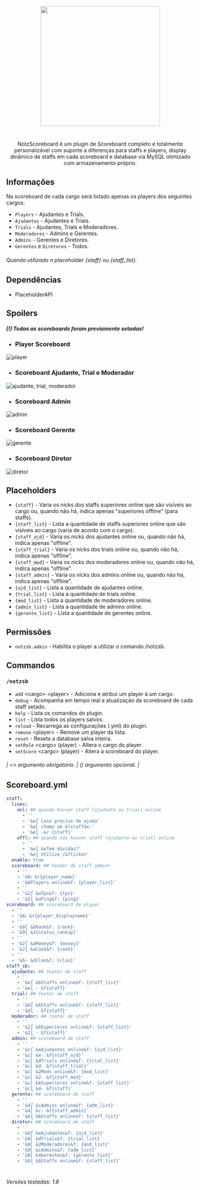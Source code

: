 <div align="center">
<img src="https://github.com/KaatoDev/NotzScoreboard/assets/107152563/e42230a1-3d52-4717-b592-23ab428467b7" alt="" height="320" >


#
NotzScoreboard é um plugin de Scoreboard completo e totalmente personalizável com suporte a diferenças para staffs e players, display dinâmico de staffs em cada scoreboard e database via MySQL otimizado com armazenamento próprio.

</div>

## Informações
Na scoreboard de cada cargo será listado apenas os players dos seguintes cargos:
 - `Players` - Ajudantes e Trials.
 - `Ajudantes` - Ajudantes e Trials.
 - `Trials` - Ajudantes, Trials e Moderadores.
 - `Moderadores` - Admins e Gerentes.
 - `Admins` - Gerentes e Diretores.
 - `Gerentes` e `Diretores` - Todos.

###### Quando utilizado o placeholder {staff} ou {staff_list}.

## Dependências
- PlaceholderAPI

## Spoilers

##### [!] Todas as scoreboards foram previamente setadas!
- ### Player Scoreboard
![player](https://github.com/KaatoDev/NotzScoreboard/assets/107152563/d03d92ae-b67a-4e67-a01d-30d6fc5d26c1)

- ### Scoreboard Ajudante, Trial e Moderador
![ajudante, trial, moderador](https://github.com/KaatoDev/NotzScoreboard/assets/107152563/3fb96600-77d5-4088-956d-cd542c1ca71a)

- ### Scoreboard Admin
![admin](https://github.com/KaatoDev/NotzScoreboard/assets/107152563/287a59f9-08d1-44e0-b1eb-13d9b48f763c)

- ### Scoreboard Gerente
![gerente](https://github.com/KaatoDev/NotzScoreboard/assets/107152563/2978311c-49fb-4a6b-9b44-87a30f874ad8)

- ### Scoreboard Diretor
![diretor](https://github.com/KaatoDev/NotzScoreboard/assets/107152563/888281ec-2201-4122-96b5-d830f5fc1940)

## Placeholders
 - `{staff}` - Varia os nicks dos staffs superiores online que são visíveis ao cargo ou, quando não há, indica apenas "superiores offline" (para staffs).
 - `{staff_list}` - Lista a quantidade de staffs superiores online que são visíveis ao cargo (varia de acordo com o cargo).
 - `{staff_ajd}` - Varia os nicks dos ajudantes online ou, quando não há, indica apenas "offline".
 - `{staff_trial}` - Varia os nicks dos trials online ou, quando não há, indica apenas "offline".
 - `{staff_mod}` - Varia os nicks dos moderadores online ou, quando não há, indica apenas "offline".
 - `{staff_admin}` - Varia os nicks dos admins online ou, quando não há, indica apenas "offline".
 - `{ajd_list}` - Lista a quantidade de ajudantes online.
 - `{trial_list}` - Lista a quantidade de trials online.
 - `{mod_list}` - Lista a quantidade de moderadores online.
 - `{admin_list}` - Lista a quantidade de admins online.
 - `{gerente_list}` - Lista a quantidade de gerentes online.

## Permissões

- `notzsb.admin` - Habilita o player a utilizar o comando /notzsb.

## Commandos
### `/notzsb`
 - `add` \<cargo> \<player> - Adiciona e atribui um player à um cargo.
 - `debug` - Acompanha em tempo real a atualização da scoreboard de cada staff setado.
 - `help` - Lista os comandos do plugin.
 - `list` - Lista todos os players salvos.
 - `reload` - Recarrega as configurações (.yml) do plugin.
 - `remove` \<player> - Remove um player da lista.
 - `reset` - Reseta a database salva inteira.
 - `setRole` \<cargo> (player) - Altera o cargo do player.
 - `setScore` \<cargo> (player) - Altera a scoreboard do player.

 ###### | <> argumento obrigatório. | () argumento opcional. |
 
## Scoreboard.yml
```yml
staff:
  lines:
    onl: ## quando houver staff (ajudante ou trial) online
      - ''
      - '&e⎧ Caso precise de ajuda'
      - '&e⎜ chame um &lstaff&e:'
      - '&e⎩ -&r {staff}'
    offl: ## quando não houver staff (ajudante ou trial) online
      - ''
      - '&e⎧ &eTem dúvidas?'
      - '&e⎩ Utilize /&fticket'
  enable: true
  scoreboard: ## header de staff admin+
    - ''
    - '&6⧽ &r{player_name}'
    - '&6Players online&f: {player_list}'
    - ''
    - '&2⎧ &aTps&f: {tps}'
    - '&2⎩ &aPing&f: {ping}'
scoreboard: ## scoreboard de player
  - ''
  - '&6⧽ &r{player_displayname}'
  - ''
  - '&9⎧ &bRank&f: {rank}'
  - '&9⎩ &3{status_rankup}'
  - ''
  - '&2⎧ &aMoney&f: {money}'
  - '&2⎩ &aCash&f: {cash}'
  - ''
  - '&5› &dClan&f: {clan}'
staff_sb:
  ajudante: ## footer de staff
    - ''
    - '&e⎧ &6Staffs online&f: {staff_list}'
    - '&e⎩ - &f{staff}'
  trial: ## footer de staff
    - ''
    - '&d⎧ &6Staffs online&f: {staff_list}'
    - '&d⎩ - &f{staff}'
  moderador: ## footer de staff
    - ''
    - '&2⎧ &6Superiores online&f: {staff_list}'
    - '&2⎩ - &f{staff}'
  admin: ## scoreboard de staff
    - ''
    - '&c⎧ &eAjudantes online&f: {ajd_list}'
    - '&c⎜ &e- &f{staff_ajd}'
    - '&c⎜ &dTrials online&f: {trial_list}'
    - '&c⎜ &d- &f{staff_trial}'
    - '&c⎜ &2Mods online&f: {mod_list}'
    - '&c⎜ &2- &f{staff_mod}'
    - '&c⎜ &6Superiores online&f: {staff_list}'
    - '&c⎩ &4- &f{staff}'
  gerente: ## scoreboard de staff
    - ''
    - '&4⎧ &cAdmins online&f: {adm_list}'
    - '&4⎜ &c- &f{staff_admin}'
    - '&4⎩ &6Staffs online&f: {staff_list}'
  diretor: ## scoreboard de staff
    - ''
    - '&9⎧ &eAjudantes&f: {ajd_list}'
    - '&9⎜ &dTrials&f: {trial_list}'
    - '&9⎜ &2Moderadores&f: {mod_list}'
    - '&9⎜ &cAdmins&f: {adm_list}'
    - '&9⎜ &4Gerentes&f: {gerente_list}'
    - '&9⎩ &6Staffs online&f: {staff_list}'
```

#
###### Versões testadas: 1.8

